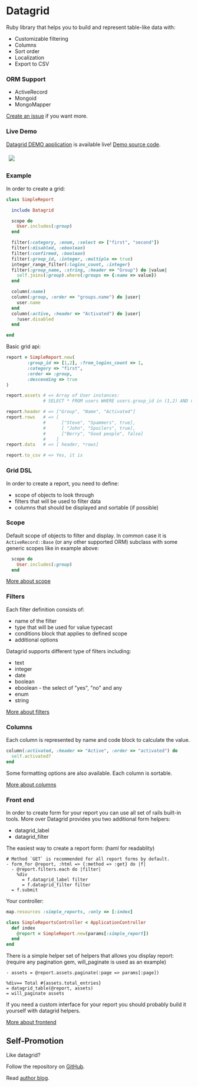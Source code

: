 # Datagrid

Ruby library that helps you to build and represent table-like data with:

* Customizable filtering
* Columns
* Sort order
* Localization
* Export to CSV

### ORM Support

* ActiveRecord
* Mongoid
* MongoMapper

[Create an issue](https://github.com/bogdan/datagrid/issues/new) if you want more.

### Live Demo

[Datagrid DEMO application](http://datagrid.heroku.com) is available live!
[Demo source code](https://github.com/bogdan/datagrid-demo).

<img src="http://datagrid.heroku.com/datagrid_demo_screenshot.png" style="margin: 7px">

### Example

In order to create a grid:

``` ruby
class SimpleReport

  include Datagrid

  scope do
    User.includes(:group)
  end

  filter(:category, :enum, :select => ["first", "second"])
  filter(:disabled, :eboolean)
  filter(:confirmed, :boolean)
  filter(:group_id, :integer, :multiple => true)
  integer_range_filter(:logins_count, :integer)
  filter(:group_name, :string, :header => "Group") do |value|
    self.joins(:group).where(:groups => {:name => value})
  end

  column(:name)
  column(:group, :order => "groups.name") do |user|
    user.name
  end
  column(:active, :header => "Activated") do |user|
    !user.disabled
  end

end
```

Basic grid api:

``` ruby
report = SimpleReport.new(
        :group_id => [1,2], :from_logins_count => 1, 
        :category => "first",
        :order => :group,
        :descending => true
)

report.assets # => Array of User instances: 
              # SELECT * FROM users WHERE users.group_id in (1,2) AND users.logins_count >= 1 AND users.category = 'first' ORDER BY groups.name DESC

report.header # => ["Group", "Name", "Activated"]
report.rows   # => [
              #      ["Steve", "Spammers", true],
              #      [ "John", "Spoilers", true],
              #      ["Berry", "Good people", false]
              #    ]
report.data   # => [ header, *rows]

report.to_csv # => Yes, it is
```

### Grid DSL

In order to create a report, you need to define:

* scope of objects to look through
* filters that will be used to filter data
* columns that should be displayed and sortable (if possible)


### Scope

Default scope of objects to filter and display.
In common case it is `ActiveRecord::Base` (or any other supported ORM) subclass with some generic scopes like in example above:

``` ruby
  scope do
    User.includes(:group)
  end
```

[More about scope](https://github.com/bogdan/datagrid/wiki/Scope)

### Filters

Each filter definition consists of:

* name of the filter
* type that will be used for value typecast
* conditions block that applies to defined scope
* additional options

Datagrid supports different type of filters including:

* text
* integer
* date
* boolean
* eboolean - the select of "yes", "no" and any
* enum
* string

[More about filters](https://github.com/bogdan/datagrid/wiki/Filters)


### Columns

Each column is represented by name and code block to calculate the value.

``` ruby
column(:activated, :header => "Active", :order => "activated") do
  self.activated?
end
```

Some formatting options are also available. 
Each column is sortable.

[More about columns](https://github.com/bogdan/datagrid/wiki/Columns) 

### Front end


In order to create form for your report you can use all set of rails built-in tools.
More over Datagrid provides you two additional form helpers:

* datagrid\_label
* datagrid\_filter


The easiest way to create a report form:
(haml for readablity)

``` haml
# Method `GET` is recommended for all report forms by default.
- form_for @report, :html => {:method => :get} do |f|
  - @report.filters.each do |filter|
    %div
      = f.datagrid_label filter
      = f.datagrid_filter filter
  = f.submit
```

Your controller:

``` ruby
map.resources :simple_reports, :only => [:index]

class SimpleReportsController < ApplicationController
  def index
    @report = SimpleReport.new(params[:simple_report])
  end
end
```

There is a simple helper set of helpers that allows you display report:
(require any pagination gem, will\_paginate is used as an example)

``` haml
- assets = @report.assets.paginate(:page => params[:page])

%div== Total #{assets.total_entries}
= datagrid_table(@report, assets)
= will_paginate assets
```

If you need a custom interface for your report you should probably build it yourself with datagrid helpers.

[More about frontend](https://github.com/bogdan/datagrid/wiki/Frontend)

## Self-Promotion

Like datagrid? 

Follow the repository on [GitHub](https://github.com/bogdan/datagrid). 

Read [author blog](http://gusiev.com).
